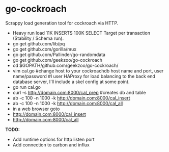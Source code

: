 # go-cockroach
Scrappy load generation tool for cockroach via HTTP.

 * Heavy run load 11K INSERTS 100K SELECT Target per transaction (Stability / Schema run).
 * go get github.com/lib/pq
 * go get github.com/gorilla/mux
 * go get github.com/Pallinder/go-randomdata
 * go get github.com/geekzoo/go-cockroach
 * cd $GOPATH/github.com/geekzoo/go-cockroach/
 * vim cal.go 
 #change host to your cockroachdb host name and port, user name/password 
 #I user HAProxy for load balancing to the back end database server, I'll include a skel config at some point.
 * go run cal.go
 * curl -s http://domain.com:8000/cal_prep #creates db and table
 * ab -c 100 -n 1000 -k http://domain.com:8000/cal_insert
 * ab -c 100 -n 1000 -k http://domain.com:8000/cal_all
 * in a web browser goto 
 * http://domain.com:8000/cal_insert
 * http://domain.com:8000/cal_all

<b>TODO:</b> 
  * Add runtime options for http listen port
  * Add connection to carbon and influx
